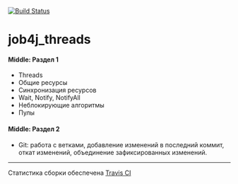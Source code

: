 [![Build Status](https://travis-ci.com/velesov7493/job4j_threads.svg?branch=master)](https://travis-ci.com/velesov7493/job4j_threads)
# job4j_threads #
#### Middle: Раздел 1 ####
+ Threads
+ Общие ресурсы
+ Синхронизация ресурсов
+ Wait, Notify, NotifyAll
+ Неблокирующие алгоритмы
+ Пулы
#### Middle: Раздел 2 ####
+ Git: работа с ветками, добавление изменений в последний коммит, откат изменений, объединение зафиксированных изменений.

----
Статистика сборки обеспечена [Travis CI][1]

[1]: https://travis-ci.com